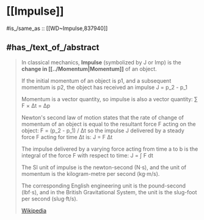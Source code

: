 
# [[Impulse]] 

#is_/same_as :: [[WD~Impulse,837940]] 

## #has_/text_of_/abstract 

> In classical mechanics, **Impulse** (symbolized by J or Imp) 
> is the **change in [[../Momentum|Momentum]]** of an object. 
> 
> If the initial momentum of an object is p1, and a subsequent momentum is p2, the object has received an impulse J = p_2 - p_1
>
> Momentum is a vector quantity, so impulse is also a vector quantity:
>         ∑ F × Δt = Δp
>
> Newton's second law of motion states that the rate of change of momentum of an object 
> is equal to the resultant force F acting on the object:
>           F = (p_2 - p_1) / Δt
> so the impulse J delivered by a steady force F acting for time Δt is:
>           J = F Δt
>
> The impulse delivered by a varying force acting from time a to b is the integral of the force F with respect to time: 
> J = ∫ F dt
>   
> The SI unit of impulse is the newton-second (N⋅s), 
> and the unit of momentum is the kilogram-metre per second (kg⋅m/s). 
> 
> The corresponding English engineering unit is the pound-second (lbf⋅s), 
> and in the British Gravitational System, the unit is the slug-foot per second (slug⋅ft/s).
>
> [Wikipedia](https://en.wikipedia.org/wiki/Impulse%20(physics)) 

